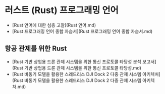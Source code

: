 # 러스트 (Rust) 프로그래밍 언어

- [Rust 언어에 대한 심층 고찰](Rust 언어.md)
- [Rust 프로그래밍 언어 종합 자습서](Rust 프로그래밍 언어 종합 자습서.md)

## 항공 관제를 위한 Rust

- [Rust 기반 상업용 드론 관제 시스템을 위한 통신 프로토콜 타당성 분석 보고서](Rust 기반 상업용 드론 관제 시스템을 위한 통신 프로토콜 타당성.md)
- [Rust 비동기 모델을 활용한 스레드리스 DJI Dock 2 다중 관제 시스템 아키텍처](Rust 비동기 모델을 활용한 스레드리스 DJI Dock 2 다중 관제 시스템 아키텍처.md)
